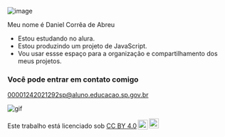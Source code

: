![image](https://github.com/Batman5054/Batman5054/assets/170938052/a3f974a7-5383-4e2b-a9e1-bdf561c2201f)


Meu nome é Daniel Corrêa de Abreu

- Estou estudando no alura.
- Estou produzindo um projeto de JavaScript.
- Vou usar essse espaço para a organização e compartilhamento dos meus projetos.

### Você pode entrar em contato comigo

00001242021292sp@aluno.educacao.sp.gov.br


![gif](https://media1.tenor.com/m/SnMhyH-fUSIAAAAC/dragon-ball-goku.gif)




<p xmlns:cc="http://creativecommons.org/ns#" >Este trabalho está licenciado sob <a href="https://creativecommons.org/licenses/by/4.0/?ref=chooser-v1" target="_blank" rel="license noopener noreferrer" style="display:inline-block;">CC BY 4.0<img style="height:22px!important;margin-left:3px;vertical-align:text-bottom ;" src="https://mirrors.creativecommons.org/presskit/icons/cc.svg?ref=chooser-v1" alt=""><img style="height:22px!important;margin-left:3px;vertical -align:texto inferior;" src="https://mirrors.creativecommons.org/presskit/icons/by.svg?ref=chooser-v1" alt=""></a></p>


